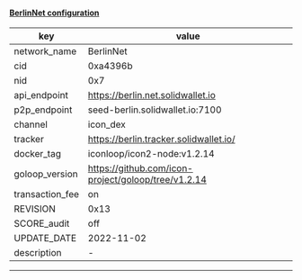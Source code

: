 #### [BerlinNet configuration](https://networkinfo.solidwallet.io/node_info/BerlinNet/default_configure.yml)
|key|value|
|---|---|
|network_name|BerlinNet|
|cid|0xa4396b|
|nid|0x7|
|api_endpoint|https://berlin.net.solidwallet.io|
|p2p_endpoint|seed-berlin.solidwallet.io:7100|
|channel|icon_dex|
|tracker|https://berlin.tracker.solidwallet.io/|
|docker_tag|iconloop/icon2-node:v1.2.14|
|goloop_version|https://github.com/icon-project/goloop/tree/v1.2.14|
|transaction_fee|on|
|REVISION|0x13|
|SCORE_audit|off|
|UPDATE_DATE|2022-11-02|
|description|-|
---
